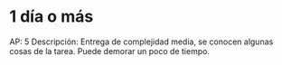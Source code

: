 # 1 día o más

AP: 5
Descripción: Entrega de complejidad media, se conocen algunas cosas de la tarea. Puede demorar un poco de tiempo.